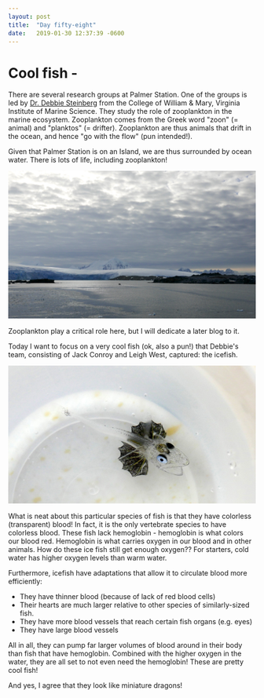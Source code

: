 ```yaml
---
layout: post
title:  "Day fifty-eight"
date:   2019-01-30 12:37:39 -0600
---
```

# Cool fish - 
There are several research groups at Palmer Station. One of the groups is led by [Dr. Debbie Steinberg](http://www.vims.edu/people/steinberg_dk/) from the College of William & Mary, Virginia Institute of Marine Science. They study the role of zooplankton in the marine ecosystem. Zooplankton comes from the Greek word "zoon" (= animal) and "planktos" (= drifter). Zooplankton are thus animals that drift in the ocean, and hence "go with the flow" (pun intended!). 

Given that Palmer Station is on an Island, we are thus surrounded by ocean water. There is lots of life, including zooplankton!

![Zodiac returning to Palmer Station](/assets/blog_photos/190130/DroppedOff_Litchfield.jpg)

Zooplankton play a critical role here, but I will dedicate a later blog to it.

Today I want to focus on a very cool fish (ok, also a pun!) that Debbie's team, consisting of Jack Conroy and Leigh West, captured: the icefish.

![Young icefish](/assets/blog_photos/190130/icefish.jpg)

What is neat about this particular species of fish is that they have colorless (transparent) blood! In fact, it is the only vertebrate species to have colorless blood. These fish lack hemoglobin - hemoglobin is what colors our blood red. Hemoglobin is what carries oxygen in our blood and in other animals. How do these ice fish still get enough oxygen?? For starters, cold water has higher oxygen levels than warm water. 

Furthermore, icefish have adaptations that allow it to circulate blood more efficiently:
* They have thinner blood (because of lack of red blood cells)
* Their hearts are much larger relative to other species of similarly-sized fish.
* They have more blood vessels that reach certain fish organs (e.g. eyes)
* They have large blood vessels

All in all, they can pump far larger volumes of blood around in their body than fish that have hemoglobin. Combined with the higher oxygen in the water, they are all set to not even need the hemoglobin! These are pretty cool fish! 

And yes, I agree that they look like miniature dragons! 
